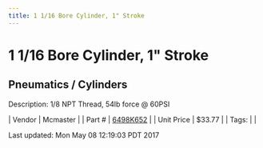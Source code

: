 ```yaml
---
title: 1 1/16 Bore Cylinder, 1" Stroke
---
```


# 1 1/16 Bore Cylinder, 1" Stroke
## Pneumatics / Cylinders
Description: 	1/8 NPT Thread, 54lb force @ 60PSI 

| Vendor | Mcmaster | 
| Part # | [6498K652](https://www.mcmaster.com/#6498K652) | 
| Unit Price | $33.77 | 
| Tags: |  | 

Last updated: Mon May 08 12:19:03 PDT 2017